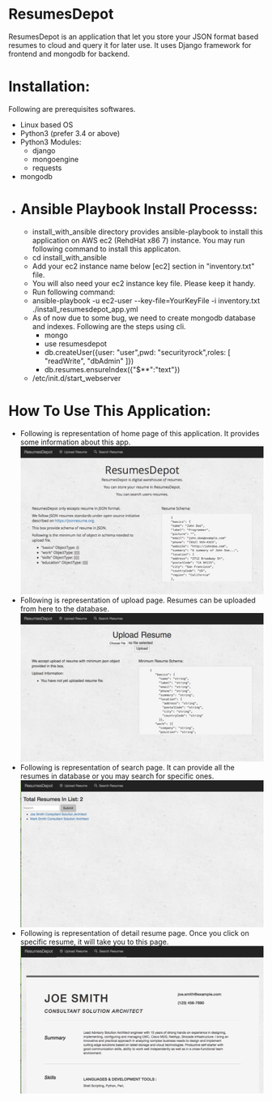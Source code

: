 # ResumesDepot

ResumesDepot is an application that let you store your JSON format based resumes to cloud and query it for later use. It uses Django framework for frontend and mongodb for backend.

# Installation:
Following are prerequisites softwares.
* Linux based OS
* Python3 (prefer 3.4 or above)
* Python3 Modules:
  * django
  * mongoengine
  * requests
* mongodb
* # Ansible Playbook Install Processs:
  * install_with_ansible directory provides ansible-playbook to install this application on AWS ec2 (RehdHat x86 7) instance. You may run following command to install this applicaton.
  * cd install_with_ansible
  * Add your ec2 instance name below [ec2] section in "inventory.txt" file.
  * You will also need your ec2 instance key file. Please keep it handy.
  * Run following command:
   * ansible-playbook -u ec2-user --key-file=YourKeyFile  -i inventory.txt  ./install_resumesdepot_app.yml
  * As of now due to some bug, we need to create mongodb database and indexes. Following are the steps using cli.
    * mongo
    * use resumesdepot
    * db.createUser({user: "user",pwd: "securityrock",roles: [ "readWrite", "dbAdmin" ]})
    * db.resumes.ensureIndex({"$**":"text"})
   * /etc/init.d/start_webserver
   

# How To Use This Application:
* Following is representation of home page of this application. It provides some information about this app.
![](https://github.com/chiragadm/resumesdepot/blob/master/docs/home.jpeg)
* Following is representation of upload page. Resumes can be uploaded from here to the database.
![](https://github.com/chiragadm/resumesdepot/blob/master/docs/upload.jpeg)
* Following is representation of search page. It can provide all the resumes in database or you may search for specific ones.
![](https://github.com/chiragadm/resumesdepot/blob/master/docs/search.jpeg)
* Following is representation of detail resume page. Once you click on specific resume, it will take you to this page.
![](https://github.com/chiragadm/resumesdepot/blob/master/docs/detail.jpeg)
